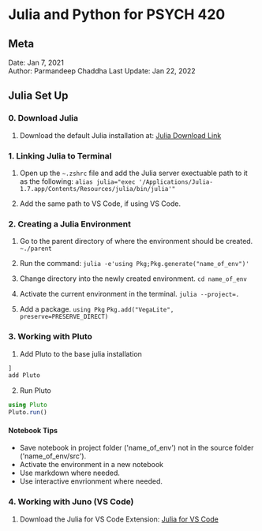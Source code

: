 # Julia and Python for PSYCH 420

## Meta  
Date: Jan 7, 2021  
Author: Parmandeep Chaddha
Last Update: Jan 22, 2022

## Julia Set Up

### 0. Download Julia
1. Download the default Julia installation at: [Julia Download Link](https://julialang.org/downloads/)

### 1. Linking Julia to Terminal
1. Open up the `~.zshrc` file and add the Julia server exectuable path to it as the following:
`alias julia="exec '/Applications/Julia-1.7.app/Contents/Resources/julia/bin/julia'"` 

2. Add the same path to VS Code, if using VS Code.

### 2. Creating a Julia Environment
1. Go to the parent directory of where the environment should be created.
`~./parent`

2. Run the command:
`julia -e'using Pkg;Pkg.generate("name_of_env")'`

3. Change directory into the newly created environment.
`cd name_of_env`

4. Activate the current environment in the terminal.
`julia --project=.`

5. Add a package.
`using Pkg`
`Pkg.add("VegaLite", preserve=PRESERVE_DIRECT)`

### 3. Working with Pluto
1. Add Pluto to the base julia installation
```Julia
]
add Pluto
```

2. Run Pluto
```Julia
using Pluto
Pluto.run()
```

#### Notebook Tips
- Save notebook in project folder ('name_of_env') not in the source folder ('name_of_env/src').
- Activate the environment in a new notebook
- Use markdown where needed.
- Use interactive envrionment where needed.

### 4. Working with Juno (VS Code)
1. Download the Julia for VS Code Extension: [Julia for VS Code](https://code.visualstudio.com/docs/languages/julia)

